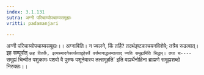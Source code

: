 ```yaml
---
index: 3.1.131
sutra: अग्नी परिचाय्योपचाय्यसमूह्याः
vritti: padamanjari

---
```

अग्नी परिचाय्योपचाय्यसमूह्यः।। अग्नाविति। न ज्वलने, किं तर्हि? तदर्थइष्टकाचयनविशेषे; तत्रैव रूढत्वात्। इह सम्पूर्वात् `ऊह वितर्के, इत्यस्मादनेकार्थत्वाद्वहेरर्थे वर्त्तमानाद्धलन्तत्वाद् ण्यति समूह्यमिति सिद्धम्। तथा च----`समूह्यं चिन्वीत पशुकामः पशवो वै पुरुषः पशूनेवास्य तत्समूहति` इति वह्यर्थेनोहिना ब्राह्मणे समूह्यशब्दो निरुक्तः।।